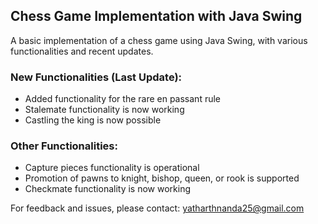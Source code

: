 ## Chess Game Implementation with Java Swing

A basic implementation of a chess game using Java Swing, with various functionalities and recent updates.

### New Functionalities (Last Update):

- Added functionality for the rare en passant rule
- Stalemate functionality is now working
- Castling the king is now possible

### Other Functionalities:

- Capture pieces functionality is operational
- Promotion of pawns to knight, bishop, queen, or rook is supported
- Checkmate functionality is now working

For feedback and issues, please contact: [yatharthnanda25@gmail.com](mailto:yatharthnanda25@gmail.com)
